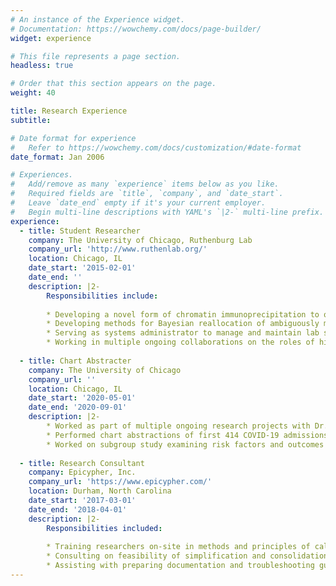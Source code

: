 ```yaml
---
# An instance of the Experience widget.
# Documentation: https://wowchemy.com/docs/page-builder/
widget: experience

# This file represents a page section.
headless: true

# Order that this section appears on the page.
weight: 40

title: Research Experience
subtitle:

# Date format for experience
#   Refer to https://wowchemy.com/docs/customization/#date-format
date_format: Jan 2006

# Experiences.
#   Add/remove as many `experience` items below as you like.
#   Required fields are `title`, `company`, and `date_start`.
#   Leave `date_end` empty if it's your current employer.
#   Begin multi-line descriptions with YAML's `|2-` multi-line prefix.
experience:
  - title: Student Researcher
    company: The University of Chicago, Ruthenburg Lab
    company_url: 'http://www.ruthenlab.org/'
    location: Chicago, IL
    date_start: '2015-02-01'
    date_end: ''
    description: |2-
        Responsibilities include:
        
        * Developing a novel form of chromatin immunoprecipitation to quantify internal histone modifications
        * Developing methods for Bayesian reallocation of ambiguously mapped next-generation sequencing reads
        * Serving as systems administrator to manage and maintain lab servers and promote integration of computational resources with ongoing research projects throughout the lab
        * Working in multiple ongoing collaborations on the roles of histone modifications as epigenetic regulators
        
  - title: Chart Abstracter
    company: The University of Chicago
    company_url: ''
    location: Chicago, IL
    date_start: '2020-05-01'
    date_end: '2020-09-01'
    description: |2-
    	* Worked as part of multiple ongoing research projects with Dr. Renslow Sherer at the University of Chicago.
		* Performed chart abstractions of first 414 COVID-19 admissions to the University of Chicago Medical Center
		* Worked on subgroup study examining risk factors and outcomes of COVID-19 patients with coinfections
            
  - title: Research Consultant
    company: Epicypher, Inc.
    company_url: 'https://www.epicypher.com/'
    location: Durham, North Carolina
    date_start: '2017-03-01'
    date_end: '2018-04-01'
    description: |2-
        Responsibilities included:
        
        * Training researchers on-site in methods and principles of calibrated chromatin immunoprecipitation
        * Consulting on feasibility of simplification and consolidation of materials and proecdures for commercialization
        * Assisting with preparing documentation and troubleshooting guides for calibrated chromatin immunoprecipitation kit
---
```

